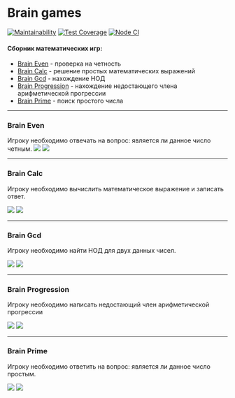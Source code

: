 # Brain games

[![Maintainability](https://api.codeclimate.com/v1/badges/a99a88d28ad37a79dbf6/maintainability)](https://codeclimate.com/github/codeclimate/codeclimate/maintainability)
[![Test Coverage](https://api.codeclimate.com/v1/badges/a99a88d28ad37a79dbf6/test_coverage)](https://codeclimate.com/github/codeclimate/codeclimate/test_coverage)
[![Node CI](https://github.com/alexSmkh/frontend-project-lvl1/workflows/Node%20CI/badge.svg)](https://github.com/alexSmkh/frontend-project-lvl1/actions)

#### Сборник математических игр:

- [Brain Even](#brain-even) - проверка на четность
- [Brain Calc](#brain-calc) - решение простых математических выражений
- [Brain Gcd](#brain-gcd) - нахождение НОД
- [Brain Progression](#brain-progression) - нахождение недостающего члена арифметической прогрессии
- [Brain Prime](#brain-prime) - поиск простого числа

---

### Brain Even

Игроку необходимо отвечать на вопрос: является ли данное число четным.
![](gif_samples/brain-even-win.gif)
![](gif_samples/brain-even-lost.gif)

---

### Brain Calc

Игроку необходимо вычислить математическое выражение и записать ответ.

![](gif_samples/brain-calc-win.gif)
![](gif_samples/brain-calc-lost.gif)

---

### Brain Gcd

Игроку необходимо найти НОД для двух данных чисел.

![](gif_samples/brain-gcd-win.gif)
![](gif_samples/brain-gcd-lost.gif)

---

### Brain Progression

Игроку необходимо написать недостающий член арифметической прогрессии

![](gif_samples/brain-prog-win.gif)
![](gif_samples/brain-prog-lost.gif)

---

### Brain Prime

Игроку необходимо ответить на вопрос: является ли данное число простым.

![](gif_samples/brain-prime-win.gif)
![](gif_samples/brain-prime-lost.gif)

